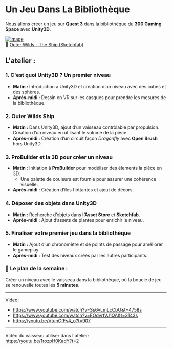 

# Un Jeu Dans La Bibliothèque  

Nous allons créer un jeu sur **Quest 3** dans la bibliothèque du **300 Gaming Space** avec **Unity3D**.  

[![image](https://github.com/user-attachments/assets/040d132d-2cb6-45d7-94b5-2e1bba74e63a)](https://sketchfab.com/3d-models/outer-wilds-the-ship-f6797d8650794c8387708f7ef78ee0d5)  
🔗 [Outer Wilds - The Ship (Sketchfab)](https://sketchfab.com/3d-models/outer-wilds-the-ship-f6797d8650794c8387708f7ef78ee0d5)  

## **L'atelier :**  

### **1. C'est quoi Unity3D ? Un premier niveau**  
- **Matin :** Introduction à Unity3D et création d’un niveau avec des cubes et des sphères.  
- **Après-midi :** Dessin en VR sur les casques pour prendre les mesures de la bibliothèque.  

### **2. Outer Wilds Ship**  
- **Matin :** Dans Unity3D, ajout d’un vaisseau contrôlable par propulsion. Création d’un niveau en utilisant le volume de la pièce.  
- **Après-midi :** Création d’un circuit façon *Dragonfly* avec **Open Brush** hors Unity3D.  

### **3. ProBuilder et la 3D pour créer un niveau**  
- **Matin :** Initiation à **ProBuilder** pour modéliser des élements la pièce en 3D.  
  - Une palette de couleurs est fournie pour assurer une cohérence visuelle.  
- **Après-midi :** Création d’îles flottantes et ajout de décors.  

### **4. Déposer des objets dans Unity3D**  
- **Matin :** Recherche d’objets dans **l’Asset Store** et **Sketchfab**.  
- **Après-midi :** Ajout d’assets de plantes pour enrichir le niveau.  

### **5. Finaliser votre premier jeu dans la bibliothèque**  
- **Matin :** Ajout d’un chronomètre et de points de passage pour améliorer le gameplay.  
- **Après-midi :** Test des niveaux créés par les autres participants.  

### **📌 Le plan de la semaine :**  
Créer un niveau avec le vaisseau dans la bibliothèque, où la boucle de jeu se renouvelle toutes les **5 minutes**.  


---------------

Video: 
- https://www.youtube.com/watch?v=Ss6vLmLcCbU&t=4758s
- https://www.youtube.com/watch?v=EOdvrtVJ1QA&t=3143s
- https://youtu.be/VtunCfFs4_o?t=907



-------------

Vidéo du vaisseau utiliser dans l'atelier:   
https://youtu.be/1rozpH0KadY?t=2  
